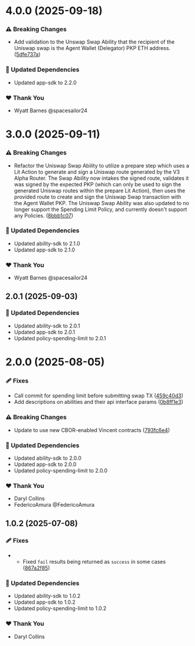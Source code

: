# 4.0.0 (2025-09-18)

### ⚠️ Breaking Changes

- Add validation to the Unswap Swap Ability that the recipient of the Uniswap swap is the Agent Wallet (Delegator) PKP ETH address. ([5dfe737a](https://github.com/LIT-Protocol/Vincent/commit/5dfe737a))

### 🧱 Updated Dependencies

- Updated app-sdk to 2.2.0

### ❤️ Thank You

- Wyatt Barnes @spacesailor24

# 3.0.0 (2025-09-11)

### ⚠️ Breaking Changes

- Refactor the Uniswap Swap Ability to utilize a prepare step which uses a Lit Action to generate and sign a Uniswap route generated by the V3 Alpha Router. The Swap Ability now intakes the signed route, validates it was signed by the expected PKP (which can only be used to sign the generated Uniswap routes within the prepare Lit Action), then uses the provided route to create and sign the Uniswap Swap transaction with the Agent Wallet PKP. The Uniswap Swap Ability was also updated to no longer support the Spending Limit Policy, and currently doesn't support any Policies. ([8bbb1c07](https://github.com/LIT-Protocol/Vincent/commit/8bbb1c07))

### 🧱 Updated Dependencies

- Updated ability-sdk to 2.1.0
- Updated app-sdk to 2.1.0

### ❤️ Thank You

- Wyatt Barnes @spacesailor24

## 2.0.1 (2025-09-03)

### 🧱 Updated Dependencies

- Updated ability-sdk to 2.0.1
- Updated app-sdk to 2.0.1
- Updated policy-spending-limit to 2.0.1

# 2.0.0 (2025-08-05)

### 🩹 Fixes

- Call commit for spending limit before submitting swap TX ([459c40d3](https://github.com/LIT-Protocol/Vincent/commit/459c40d3))
- Add descriptions on abilities and their api interface params ([0b8ff1e3](https://github.com/LIT-Protocol/Vincent/commit/0b8ff1e3))

### ⚠️ Breaking Changes

- Update to use new CBOR-enabled Vincent contracts ([793fc6e4](https://github.com/LIT-Protocol/Vincent/commit/793fc6e4))

### 🧱 Updated Dependencies

- Updated ability-sdk to 2.0.0
- Updated app-sdk to 2.0.0
- Updated policy-spending-limit to 2.0.0

### ❤️ Thank You

- Daryl Collins
- FedericoAmura @FedericoAmura

## 1.0.2 (2025-07-08)

### 🩹 Fixes

- - Fixed `fail` results being returned as `success` in some cases ([867a2f85](https://github.com/LIT-Protocol/Vincent/commit/867a2f85))

### 🧱 Updated Dependencies

- Updated ability-sdk to 1.0.2
- Updated app-sdk to 1.0.2
- Updated policy-spending-limit to 1.0.2

### ❤️ Thank You

- Daryl Collins
